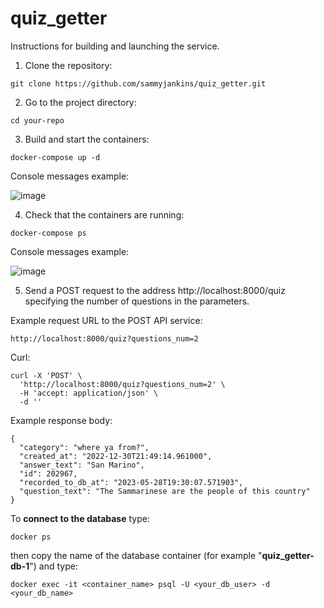 # quiz_getter

Instructions for building and launching the service.

1. Clone the repository:
```
git clone https://github.com/sammyjankins/quiz_getter.git
```
2. Go to the project directory:

```
cd your-repo
```
3. Build and start the containers:

```
docker-compose up -d
```
Console messages example:

![image](https://github.com/sammyjankins/quiz_getter/assets/26933434/b46f2f98-a647-4422-937b-0a30c9fdf4f5)

4. Check that the containers are running:

```
docker-compose ps
```
Console messages example:

![image](https://github.com/sammyjankins/quiz_getter/assets/26933434/b0a5903d-57f6-42a6-871d-cbbafc0bc38a)

5. Send a POST request to the address http://localhost:8000/quiz specifying the number of questions in the parameters.

Example request URL to the POST API service:
```
http://localhost:8000/quiz?questions_num=2
```
Curl:
```
curl -X 'POST' \
  'http://localhost:8000/quiz?questions_num=2' \
  -H 'accept: application/json' \
  -d ''
```
Example response body:
```
{
  "category": "where ya from?",
  "created_at": "2022-12-30T21:49:14.961000",
  "answer_text": "San Marino",
  "id": 202967,
  "recorded_to_db_at": "2023-05-28T19:30:07.571903",
  "question_text": "The Sammarinese are the people of this country"
}
```

To **connect to the database** type:
```
docker ps
```
then copy the name of the database container (for example "**quiz_getter-db-1**") and type:
```
docker exec -it <container_name> psql -U <your_db_user> -d <your_db_name>
```
